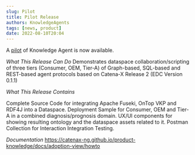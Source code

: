 ```yaml
---
slug: Pilot
title: Pilot Release
authors: KnowledgeAgents
tags: [news, product]
date: 2022-08-10T20:04
---
```


A [pilot](https://github.com/catenax-ng/product-knowledge/releases/tag/v0.5.5-pilot) of Knowledge Agent is now available.

*What This Release Can Do*
Demonstrates dataspace collaboration/scripting of three tiers (Consumer, OEM, Tier-A) of Graph-based, SQL-based and REST-based agent protocols based on Catena-X Release 2 (EDC Version 0.1.1)

*What This Release Contains*

Complete Source Code for integrating Apache Fuseki, OnTop VKP and RDF4J into a Dataspace.
Deployment Sample for Consumer, OEM and Tier-A in a combined diagnosis/prognosis domain.
UX/UI components for showing resulting ontology and the dataspace assets related to it.
Postman Collection for Interaction Integration Testing.

*Documentation*
https://catenax-ng.github.io/product-knowledge/docs/adoption-view/howto
